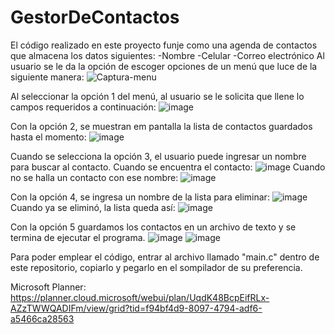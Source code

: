 # GestorDeContactos
El código realizado en este proyecto funje como una agenda de contactos que almacena los datos siguientes:
    -Nombre
    -Celular
    -Correo electrónico
Al usuario se le da la opción de escoger opciones de un menú que luce de la siguiente manera:
![Captura-menu](https://github.com/user-attachments/assets/0db3b011-9703-4979-9891-1b1ec65f8dca)

Al seleccionar la opción 1 del menú, al usuario se le solicita que llene lo campos requeridos a continuación:
![image](https://github.com/user-attachments/assets/30ebdbda-2610-4e5a-ae84-738bbd0f3db4)

Con la opción 2, se muestran em pantalla la lista de contactos guardados hasta el momento:
![image](https://github.com/user-attachments/assets/408dd2b3-49e3-453b-bb06-0640648ee97e)

Cuando se selecciona la opción 3, el usuario puede ingresar un nombre para buscar al contacto.
    Cuando se encuentra el contacto:
    ![image](https://github.com/user-attachments/assets/638fa7a0-5138-4f8b-a90b-1120ef601d4c)
    Cuando no se halla un contacto con ese nombre:
    ![image](https://github.com/user-attachments/assets/d1108a22-46ea-472a-b078-ad4d36b0caf3)

Con la opción 4, se ingresa un nombre de la lista para eliminar:
![image](https://github.com/user-attachments/assets/8c61d655-515f-4e2f-81f4-29fa515f6cb8)
Cuando ya se eliminó, la lista queda así:
![image](https://github.com/user-attachments/assets/10eb06ca-eabe-4d69-bbc4-3b4efb4bf225)

Con  la opción 5 guardamos los contactos en un archivo de texto y se termina de ejecutar el programa.
![image](https://github.com/user-attachments/assets/1a1c6a4a-f12b-4539-9522-d3a727ebe123)
![image](https://github.com/user-attachments/assets/92d70b22-21d4-4b6d-b320-153fda3057a5)


Para poder emplear el código, entrar al archivo llamado "main.c" dentro de este repositorio, copiarlo y pegarlo en el sompilador de su preferencia.

Microsoft Planner: https://planner.cloud.microsoft/webui/plan/UqdK48BcpEifRLx-AZzTWWQADIFm/view/grid?tid=f94bf4d9-8097-4794-adf6-a5466ca28563
